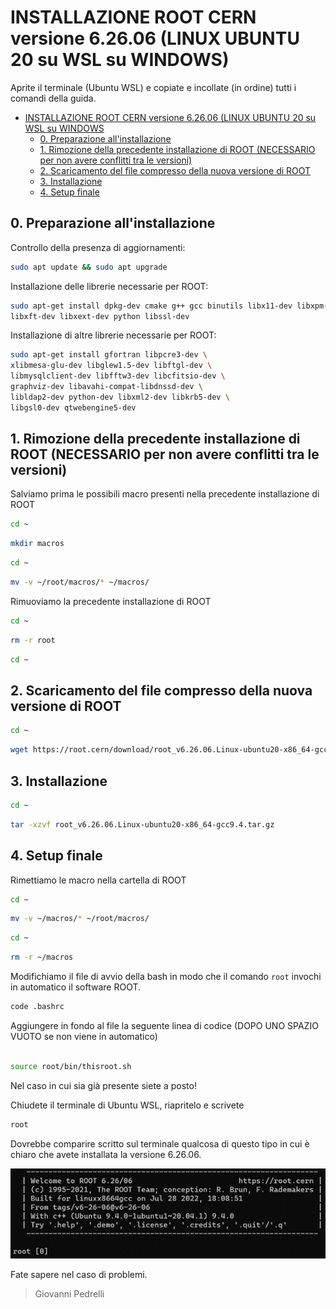 # INSTALLAZIONE ROOT CERN versione 6.26.06 (LINUX UBUNTU 20 su WSL su WINDOWS)

Aprite il terminale (Ubuntu WSL) e copiate e incollate (in ordine) tutti i comandi della guida.

- [INSTALLAZIONE ROOT CERN versione 6.26.06 (LINUX UBUNTU 20 su WSL su WINDOWS](#installazione-root-cecrn-versione-6.26.06-linux-ubuntu-20-su-wsl-su-windows)
    - [0. Preparazione all'installazione](#preparazione-all'installazione)
    - [1. Rimozione della precedente installazione di ROOT (NECESSARIO per non avere conflitti tra le versioni)](#rimozione-della-precedente-installazione-di-root)
    - [2.	Scaricamento del file compresso della nuova versione di ROOT](scaricamento-del-file-compresso-della-nuova-versione-di-root)
    - [3. Installazione](installazione)
    - [4. Setup finale](setup-finale)


## 0. Preparazione all'installazione

Controllo della presenza di aggiornamenti:

``` bash
sudo apt update && sudo apt upgrade
```

Installazione delle librerie necessarie per ROOT:

``` bash
sudo apt-get install dpkg-dev cmake g++ gcc binutils libx11-dev libxpm-dev \
libxft-dev libxext-dev python libssl-dev
```

Installazione di altre librerie necessarie per ROOT:

``` bash
sudo apt-get install gfortran libpcre3-dev \
xlibmesa-glu-dev libglew1.5-dev libftgl-dev \
libmysqlclient-dev libfftw3-dev libcfitsio-dev \
graphviz-dev libavahi-compat-libdnssd-dev \
libldap2-dev python-dev libxml2-dev libkrb5-dev \
libgsl0-dev qtwebengine5-dev
```

## 1. Rimozione della precedente installazione di ROOT (NECESSARIO per non avere conflitti tra le versioni)

Salviamo prima le possibili macro presenti nella precedente installazione di ROOT

``` bash
cd ~
```

``` bash
mkdir macros
```

``` bash
cd ~
```

``` bash
mv -v ~/root/macros/* ~/macros/
```

Rimuoviamo la precedente installazione di ROOT

``` bash
cd ~
```

``` bash
rm -r root
```

``` bash
cd ~
```

## 2.	Scaricamento del file compresso della nuova versione di ROOT

``` bash
cd ~
```

``` bash
wget https://root.cern/download/root_v6.26.06.Linux-ubuntu20-x86_64-gcc9.4.tar.gz
```

## 3. Installazione

``` bash
cd ~
```

``` bash
tar -xzvf root_v6.26.06.Linux-ubuntu20-x86_64-gcc9.4.tar.gz
```

## 4. Setup finale

Rimettiamo le macro nella cartella di ROOT

``` bash
cd ~
```

``` bash
mv -v ~/macros/* ~/root/macros/
```

``` bash
cd ~
```

``` bash
rm -r ~/macros
```

Modifichiamo il file di avvio della bash in modo che il comando `root` invochi in automatico il software ROOT.

``` bash
code .bashrc
```

Aggiungere in fondo al file la seguente linea di codice (DOPO UNO SPAZIO VUOTO se non viene in automatico)

``` bash

source root/bin/thisroot.sh
```

Nel caso in cui sia già presente siete a posto!

Chiudete il terminale di Ubuntu WSL, riapritelo e scrivete

``` bash
root
```
Dovrebbe comparire scritto sul terminale qualcosa di questo tipo in cui è chiaro che avete installata la versione 6.26.06.

![bash ROOT v6.26.06](https://raw.githubusercontent.com/giopedro92/Guida_aggiornamento_ROOT_v6.26.06/main/bash_ROOT_v6.26.06.png)

Fate sapere nel caso di problemi.

>Giovanni Pedrelli